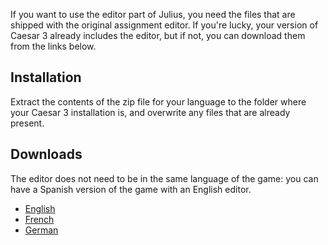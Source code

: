 If you want to use the editor part of Julius, you need the files that are shipped with the original assignment editor. If you're lucky, your version of Caesar 3 already includes the editor, but if not, you can download them from the links below.

## Installation

Extract the contents of the zip file for your language to the folder where your Caesar 3 installation is, and overwrite any files that are already present.

## Downloads

The editor does not need to be in the same language of the game: you can have a Spanish version of the game with an English editor.

* [English](https://bintray.com/bvschaik/caesar3-editor/download_file?file_path=caesar3_map_editor.zip)
* [French](https://bintray.com/bvschaik/caesar3-editor/download_file?file_path=caesar3_map_editor_fr.zip)
* [German](https://bintray.com/bvschaik/caesar3-editor/download_file?file_path=caesar3_map_editor_de.zip)